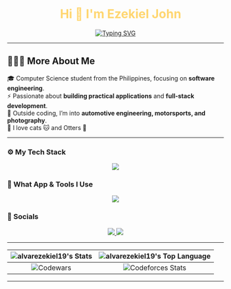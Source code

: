 <div id="user-content-toc">
    <ul align="center" style="list-style: none;">
        <summary style="color: #FFD670;">
            <h1>Hi 👋 I'm Ezekiel John</h1>
        </summary>
    </ul>
</div>

<p align="center">
    <a href="https://git.io/typing-svg">
        <img
            src="https://readme-typing-svg.demolab.com?font=JetBrains+Mono&size=26&pause=1000&color=FFD670&repeat=false&width=920&height=72&lines=Computer+Science+Student+|+Software+Engineer+%7C+UI+Designer"
            alt="Typing SVG" />
    </a>
</p>

---

## 👨🏻‍💻 More About Me

🎓 Computer Science student from the Philippines, focusing on **software engineering**.  
⚡ Passionate about **building practical applications** and **full-stack development**.  
🚗 Outside coding, I’m into **automotive engineering, motorsports, and photography**.  
🐾 I love cats 🐱 and Otters 🦦

---

### ⚙  My Tech Stack

<p align="center">
  <a href="https://skillicons.dev">
    <img src="https://skillicons.dev/icons?i=html,css,js,ts,nodejs,scss,react,nextjs,tailwind,c,cpp,rust,lua,py" />
  </a>
</p>

### 🧰  What App & Tools I Use

<p align="center">
  <a href="https://skillicons.dev">
    <img src="https://skillicons.dev/icons?i=apple,linux,git,github,neovim,vscode,figma,anaconda,md,notion,obsidian" />
  </a>
</p>

### 🔌  Socials

<p align="center">
  <a href="https://www.linkedin.com/in/ezekiel-john-alvar-306a09137/">
    <img src="https://skillicons.dev/icons?i=linkedin" />
  </a>
  <a href="https://www.instagram.com/zeee_991.2//">
    <img src="https://skillicons.dev/icons?i=instagram" />
  </a>
</p>

---

| ![alvarezekiel19's Stats](https://github-readme-stats.vercel.app/api?username=alvarezekiel19&theme=outrun&show_icons=true&hide_border=true&count_private=true) | ![alvarezekiel19's Top Language](https://github-readme-stats.vercel.app/api/top-langs/?username=alvarezekiel19&theme=outrun&show_icons=true&hide_border=true&layout=compact) |
|:--------------------------------------------------------------------------------------------------------------------------------------------------------------:|:----------------------------------------------------------------------------------------------------------------------------------------------------------------------------:|
|                                       ![Codewars](https://github.r2v.ch/codewars?user=alvarezekiel19&top_languages=true)                                       |                               ![Codeforces Stats](https://codeforces-readme-stats.vercel.app/api/card?username=alvarezekiel19&theme=tokyonight)                              |

---
